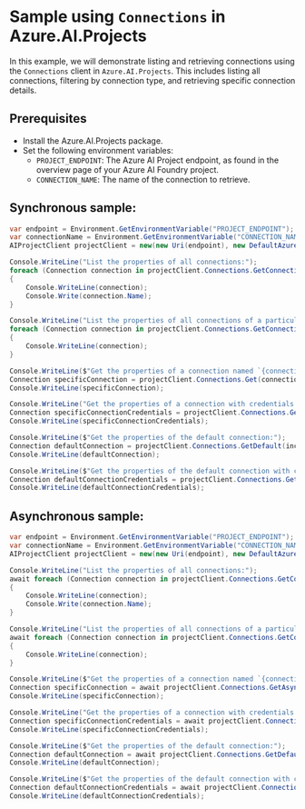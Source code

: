 # Sample using `Connections` in Azure.AI.Projects

In this example, we will demonstrate listing and retrieving connections using the `Connections` client in `Azure.AI.Projects`. This includes listing all connections, filtering by connection type, and retrieving specific connection details.

## Prerequisites

- Install the Azure.AI.Projects package.
- Set the following environment variables:
  - `PROJECT_ENDPOINT`: The Azure AI Project endpoint, as found in the overview page of your Azure AI Foundry project.
  - `CONNECTION_NAME`: The name of the connection to retrieve.

## Synchronous sample:
```C# Snippet:AI_Projects_ConnectionsExampleSync
var endpoint = Environment.GetEnvironmentVariable("PROJECT_ENDPOINT");
var connectionName = Environment.GetEnvironmentVariable("CONNECTION_NAME");
AIProjectClient projectClient = new(new Uri(endpoint), new DefaultAzureCredential());

Console.WriteLine("List the properties of all connections:");
foreach (Connection connection in projectClient.Connections.GetConnections())
{
    Console.WriteLine(connection);
    Console.Write(connection.Name);
}

Console.WriteLine("List the properties of all connections of a particular type (e.g., Azure OpenAI connections):");
foreach (Connection connection in projectClient.Connections.GetConnections(connectionType: ConnectionType.AzureOpenAI))
{
    Console.WriteLine(connection);
}

Console.WriteLine($"Get the properties of a connection named `{connectionName}`:");
Connection specificConnection = projectClient.Connections.Get(connectionName, includeCredentials: false);
Console.WriteLine(specificConnection);

Console.WriteLine("Get the properties of a connection with credentials:");
Connection specificConnectionCredentials = projectClient.Connections.Get(connectionName, includeCredentials: true);
Console.WriteLine(specificConnectionCredentials);

Console.WriteLine($"Get the properties of the default connection:");
Connection defaultConnection = projectClient.Connections.GetDefault(includeCredentials: false);
Console.WriteLine(defaultConnection);

Console.WriteLine($"Get the properties of the default connection with credentials:");
Connection defaultConnectionCredentials = projectClient.Connections.GetDefault(includeCredentials: true);
Console.WriteLine(defaultConnectionCredentials);
```

## Asynchronous sample:
```C# Snippet:AI_Projects_ConnectionsExampleAsync
var endpoint = Environment.GetEnvironmentVariable("PROJECT_ENDPOINT");
var connectionName = Environment.GetEnvironmentVariable("CONNECTION_NAME");
AIProjectClient projectClient = new(new Uri(endpoint), new DefaultAzureCredential());

Console.WriteLine("List the properties of all connections:");
await foreach (Connection connection in projectClient.Connections.GetConnectionsAsync())
{
    Console.WriteLine(connection);
    Console.Write(connection.Name);
}

Console.WriteLine("List the properties of all connections of a particular type (e.g., Azure OpenAI connections):");
await foreach (Connection connection in projectClient.Connections.GetConnectionsAsync(connectionType: ConnectionType.AzureOpenAI))
{
    Console.WriteLine(connection);
}

Console.WriteLine($"Get the properties of a connection named `{connectionName}`:");
Connection specificConnection = await projectClient.Connections.GetAsync(connectionName, includeCredentials: false);
Console.WriteLine(specificConnection);

Console.WriteLine("Get the properties of a connection with credentials:");
Connection specificConnectionCredentials = await projectClient.Connections.GetAsync(connectionName, includeCredentials: true);
Console.WriteLine(specificConnectionCredentials);

Console.WriteLine($"Get the properties of the default connection:");
Connection defaultConnection = await projectClient.Connections.GetDefaultAsync(includeCredentials: false);
Console.WriteLine(defaultConnection);

Console.WriteLine($"Get the properties of the default connection with credentials:");
Connection defaultConnectionCredentials = await projectClient.Connections.GetDefaultAsync(includeCredentials: true);
Console.WriteLine(defaultConnectionCredentials);
```
